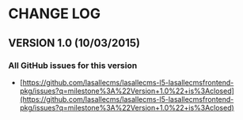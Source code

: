 # CHANGE LOG

## VERSION 1.0 (10/03/2015)

### All GitHub issues for this version
* [https://github.com/lasallecms/lasallecms-l5-lasallecmsfrontend-pkg/issues?q=milestone%3A%22Version+1.0%22+is%3Aclosed](https://github.com/lasallecms/lasallecms-l5-lasallecmsfrontend-pkg/issues?q=milestone%3A%22Version+1.0%22+is%3Aclosed)





